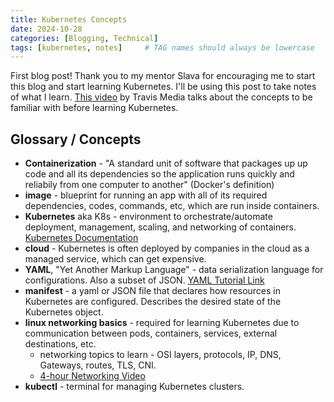 ```yaml
---
title: Kubernetes Concepts
date: 2024-10-28
categories: [Blogging, Technical]
tags: [kubernetes, notes]     # TAG names should always be lowercase
---
```


First blog post! Thank you to my mentor Slava for encouraging me to start this blog and start learning Kubernetes. I'll be using this post to take notes of what I learn. [This video](https://www.youtube.com/watch?v=wXuSqFJVNQA) by Travis Media talks about the concepts to be familiar with before learning Kubernetes.

## Glossary / Concepts

+ **Containerization** - "A standard unit of software that packages up up code and all its dependencies so the application runs quickly and reliabily from one computer to another" (Docker's definition)
+ **image** - blueprint for running an app with all of its required dependencies, codes, commands, etc, which are run inside containers. 
+ **Kubernetes** aka K8s - environment to orchestrate/automate deployment, management, scaling, and networking of containers. [Kubernetes Documentation](https://kubernetes.io/docs/home/)
+ **cloud** - Kubernetes is often deployed by companies in the cloud as a managed service, which can get expensive.
+ **YAML**, "Yet Another Markup Language" - data serialization language for configurations. Also a subset of JSON. [YAML Tutorial Link](https://www.cloudbees.com/blog/yaml-tutorial-everything-you-need-get-started)
+ **manifest** - a yaml or JSON file that declares how resources in Kubernetes are configured. Describes the desired state of the Kubernetes object. 
+ **linux networking basics** - required for learning Kubernetes due to communication between pods, containers, services, external destinations, etc.
    + networking topics to learn - OSI layers, protocols, IP, DNS, Gateways, routes, TLS, CNI.
    + [4-hour Networking Video](https://www.youtube.com/watch?v=IPvYjXCsTg8)
+ **kubectl** - terminal for managing Kubernetes clusters.